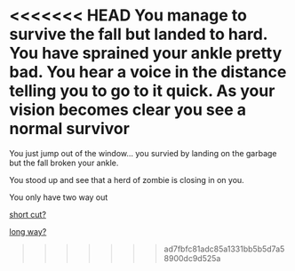 <<<<<<< HEAD
You manage to survive the fall but landed to hard. You have sprained your ankle pretty bad. You hear a voice in the distance telling you to go to it quick. As your vision becomes clear you see a normal survivor 
=======
You just jump out of the window... you survied by landing on the garbage but the fall broken your ankle.

You stood up and see that a herd of zombie is closing in on you.

You only have two way out

[short cut?](caught.md)

[long way?](sneaky.md)
>>>>>>> ad7fbfc81adc85a1331bb5b5d7a58900dc9d525a
